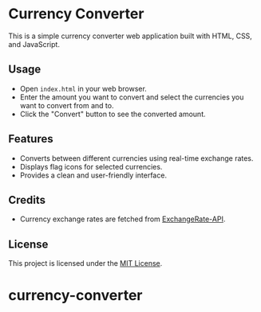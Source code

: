 # Currency Converter

This is a simple currency converter web application built with HTML, CSS, and JavaScript.

## Usage
- Open `index.html` in your web browser.
- Enter the amount you want to convert and select the currencies you want to convert from and to.
- Click the "Convert" button to see the converted amount.

## Features
- Converts between different currencies using real-time exchange rates.
- Displays flag icons for selected currencies.
- Provides a clean and user-friendly interface.

## Credits
- Currency exchange rates are fetched from [ExchangeRate-API](https://www.exchangerate-api.com/).

## License
This project is licensed under the [MIT License](LICENSE).
# currency-converter
